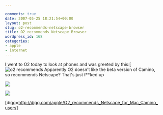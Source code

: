 ```yaml
---

comments: true
date: 2007-05-25 18:21:54+00:00
layout: post
slug: o2-recommends-netscape-browser
title: O2 recommends Netscape Browser
wordpress_id: 168
categories:
- apple
- internet
---
```


I went to O2 today to look at phones and was greeted by this:[![o2 recommends](/assets/picture-1.jpg)
Apparently O2 doesn't like the beta version of Camino, so recommends Netscape? That's just f**ked up

![](http://farm1.static.flickr.com/189/513718833_78218feee3.jpg?v=0)

[![](http://farm1.static.flickr.com/190/513682508_07373e41db.jpg?v=0)](http://www.flickr.com/photo_zoom.gne?id=513682508&size=o)


[digg=http://digg.com/apple/O2_recommends_Netscape_for_Mac_Camino_users]
